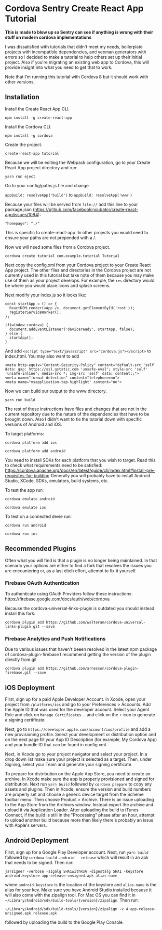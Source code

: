 # Cordova **Sentry** Create React App Tutorial

**This is made to blow up so Sentry can see if anything is wrong with their stuff on modern cordova implementations**

I was dissatisfied with tutorials that didn't meet my needs, boilerplate projects with incompatible dependencies, and yeoman generators with errors so I decided to make a tutorial to help others set up their initial project. Also if you're migrating an existing web app to Cordova, this will provide insight into what you need to get that to work.

Note that I'm running this tutorial with Cordova 8 but it should work with other versions.

## Installation

Install the Create React App CLI.

`npm install -g create-react-app`

Install the Cordova CLI.

`npm install -g cordova`

Create the project.

`create-react-app tutorial`

Because we will be editing the Webpack configuration, go to your Create React App project directory and run:

`yarn run eject`

Go to your config/paths.js file and change

`appBuild: resolveApp('build')` to `appBuild: resolveApp('www')`

Because your files will be served from `file://` add this line to your package.json (https://github.com/facebookincubator/create-react-app/issues/1094):

`"homepage": "./"`

This is specific to create-react-app. In other projects you would need to ensure your paths are not prepended with a /.

Now we will need some files from a Cordova project.

`cordova create tutorial com.example.tutorial Tutorial`

Next copy the config.xml from your Cordova project to your Create React App project. The other files and directories in the Cordova project are not currently used in this tutorial but take note of them because you may make use of them as your project develops. For example, the `res` directory would be where you would place icons and splash screens.

Next modify your index.js so it looks like:
```
const startApp = () => {
  ReactDOM.render(<App />, document.getElementById('root'));
  registerServiceWorker();
};

if(window.cordova) {
  document.addEventListener('deviceready', startApp, false);
} else {
  startApp();
}
```

And add `<script type="text/javascript" src="cordova.js"></script>` to index.html. You may also want to add
```
<meta http-equiv="Content-Security-Policy" content="default-src 'self' data: gap: https://ssl.gstatic.com 'unsafe-eval'; style-src 'self' 'unsafe-inline'; media-src *; img-src 'self' data: content:;">
<meta name="format-detection" content="telephone=no">
<meta name="msapplication-tap-highlight" content="no">
```

Now we can build our output to the www directory.

`yarn run build`

The rest of these instructions have files and changes that are not in the current repository due to the nature of the dependencies that have to be brought down. Also I didn't want to tie the tutorial down with specific versions of Android and iOS.

To target platforms:

`cordova platform add ios`

`cordova platform add android`

You need to install SDKs for each platform that you wish to target. Read this to check what requirements need to be satisfied: https://cordova.apache.org/docs/en/latest/guide/cli/index.html#install-pre-requisites-for-building
Generally you will probably have to install Android Studio, XCode, SDKs, emulators, build systems, etc.

To test the app run:

`cordova emulate android`

`cordova emulate ios`

To test on a connected devie run:

`cordova run android`

`cordova run ios`

## Recommended Plugins

Often what you will find is that a plugin is no longer being maintained. In that scenario your options are either to find a fork that resolves the issues you are encountering or, as a last ditch effort, attempt to fix it yourself.

### Firebase OAuth Authentication

To authenticate using OAuth Providers follow these instructions: https://firebase.google.com/docs/auth/web/cordova

Because the cordova-universal-links-plugin is outdated you should instead install this fork:
```
cordova plugin add https://github.com/walteram/cordova-universal-links-plugin.git --save
```

### Firebase Analytics and Push Notifications

Due to various issues that haven't beeen resolved in the latest npm package of cordova-plugin-firebase I recommend getting the version of the plugin directly from git
```
cordova plugin add https://github.com/arnesson/cordova-plugin-firebase.git --save
```

## iOS Deployment

First, sign up for a paid Apple Developer Account. In Xcode, open your project from `/platforms/ios` and go to your Preferences > Accounts. Add the Apple ID that was used for the developer account. Select your Agent Role and click on `Manage Certificates..` and click on the `+` icon to generate a signing certificate. 

Next, go to `https://developer.apple.com/account/ios/profile` and add a new provisioning profile. Select your development or distribution option and on the next page fill your App ID Description (for example, My Cordova App) and your bundle ID that can be found in config.xml.

Next, in Xcode go to your project navigator and select your project. In a drop down list make sure your project is selected as a target. Then, under Signing, select your Team and generate your signing certificate.

To prepare for distribution on the Apple App Store, you need to create an archive. In Xcode make sure the app is properly provisioned and signed for distribution. Next run `yarn build` followed by `cordova prepare` to copy any assets and plugins. Then in Xcode, ensure the version and build numbers are properly set and choose a generic device target from the Scheme toolbar menu. Then choose Product > Archive. There is an issue uploading to the App Store from the Archives window. Instead export the archive and upload it via Application Loader. After uploading the build to iTunes Connect, if the build is still in the "Processing" phase after an hour, attempt to upload another build because more than likely there's probably an issue with Apple's servers.

## Android Deployment

First, sign up for a Google Play Developer account. Next, run `yarn build` followed by `cordova build android --release` which will result in an apk that needs to be signed. Then run: 
```
jarsigner -verbose -sigalg SHA1withRSA -digestalg SHA1 -keystore android.keystore app-release-unsigned.apk alias-name
```
where `android.keystore` is the location of the keystore and `alias-name` is the alias for your key. Make sure you have Android Studio installed because it will also come with the zipalign tool. For Mac OS you can find it in `~/Library/Android/sdk/build-tools/{version}/zipalign`. Then run:
```
~/Library/Android/sdk/build-tools/{version}/zipalign -v 4 app-release-unsigned.apk release.apk
```
followed by uploading the build to the Google Play Console.
